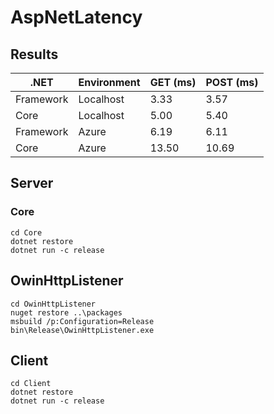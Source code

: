 # AspNetLatency

## Results
.NET | Environment | GET (ms) | POST (ms)
--- | --- | --- | ---
Framework | Localhost | 3.33 | 3.57
Core | Localhost | 5.00 | 5.40
Framework | Azure | 6.19 | 6.11
Core | Azure | 13.50 | 10.69

## Server

### Core
```
cd Core
dotnet restore
dotnet run -c release
```

## OwinHttpListener
```
cd OwinHttpListener
nuget restore ..\packages
msbuild /p:Configuration=Release
bin\Release\OwinHttpListener.exe
```

## Client
```
cd Client
dotnet restore
dotnet run -c release
```
